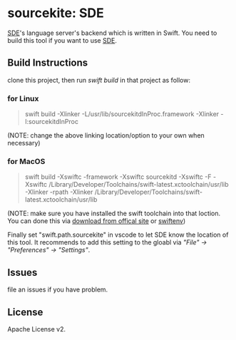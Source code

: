 # sourcekite: SDE

[SDE](https://github.com/jinmingjian/sde)'s language server's backend which is written in Swift. You need to build this tool if you want to use [SDE](https://github.com/jinmingjian/sde).

## Build Instructions
clone this project, then run _swift build_ in that project as follow:

### for Linux
> swift build -Xlinker -L/usr/lib/sourcekitdInProc.framework -Xlinker -l:sourcekitdInProc 

(NOTE: change the above linking location/option to your own when necessary)

### for MacOS
> swift build -Xswiftc -framework -Xswiftc sourcekitd -Xswiftc -F -Xswiftc /Library/Developer/Toolchains/swift-latest.xctoolchain/usr/lib -Xlinker -rpath -Xlinker /Library/Developer/Toolchains/swift-latest.xctoolchain/usr/lib

(NOTE: make sure you have installed the swift toolchain into that loction. You can done this via [download from offical site](https://swift.org/download/#snapshots) or [swiftenv](https://swiftenv.fuller.li))

Finally set "swift.path.sourcekite" in vscode to let SDE know the location of this tool. It recommends to add this setting to the gloabl via _"File" -> "Preferences" -> "Settings"_.

## Issues
file an issues if you have problem.

## License
Apache License v2.